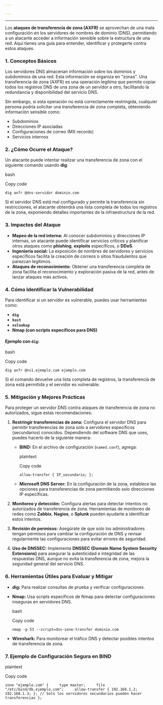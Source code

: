 ```yaml
---

---
```



---------
Los **ataques de transferencia de zona (AXFR)** se aprovechan de una mala configuración en los servidores de nombres de dominio (DNS), permitiendo a un atacante acceder a información sensible sobre la estructura de una red. Aquí tienes una guía para entender, identificar y protegerte contra estos ataques.

### 1. **Conceptos Básicos**

Los servidores DNS almacenan información sobre los dominios y subdominios de una red. Esta información se organiza en "zonas". Una transferencia de zona (AXFR) es una operación legítima que permite copiar todos los registros DNS de una zona de un servidor a otro, facilitando la redundancia y disponibilidad del servicio DNS.

Sin embargo, si esta operación no está correctamente restringida, cualquier persona podría solicitar una transferencia de zona completa, obteniendo información sensible como:

- Subdominios
- Direcciones IP asociadas
- Configuraciones de correo (MX records)
- Servicios internos

### 2. **¿Cómo Ocurre el Ataque?**

Un atacante puede intentar realizar una transferencia de zona con el siguiente comando usando **dig**:

bash

Copy code

`dig axfr @dns-servidor dominio.com`

Si el servidor DNS está mal configurado y permite la transferencia sin restricciones, el atacante obtendrá una lista completa de todos los registros de la zona, exponiendo detalles importantes de la infraestructura de la red.

### 3. **Impactos del Ataque**

- **Mapeo de la red interna:** Al conocer subdominios y direcciones IP internas, un atacante puede identificar servicios críticos y planificar otros ataques como **phishing**, **exploits** específicos, o **DDoS**.
- **Ingeniería social:** La exposición de nombres de servidores y servicios específicos facilita la creación de correos o sitios fraudulentos que parezcan legítimos.
- **Ataques de reconocimiento:** Obtener una transferencia completa de zona facilita el reconocimiento y exploración pasiva de la red, antes de lanzar ataques más activos.

### 4. **Cómo Identificar la Vulnerabilidad**

Para identificar si un servidor es vulnerable, puedes usar herramientas como:

- **`dig`**
- **`host`**
- **`nslookup`**
- **Nmap (con scripts específicos para DNS)**

#### Ejemplo con `dig`:

bash

Copy code

`dig axfr @ns1.ejemplo.com ejemplo.com`

Si el comando devuelve una lista completa de registros, la transferencia de zona está permitida y el servidor es vulnerable.

### 5. **Mitigación y Mejores Prácticas**

Para proteger un servidor DNS contra ataques de transferencia de zona no autorizados, sigue estas recomendaciones:

1. **Restringir transferencias de zona:** Configura el servidor DNS para permitir transferencias de zona solo a servidores específicos (secundarios) conocidos. Dependiendo del software DNS que uses, puedes hacerlo de la siguiente manera:
    
    - **BIND:** En el archivo de configuración (`named.conf`), agrega:
        
        plaintext
        
        Copy code
        
        `allow-transfer { IP_secundario; };`
        
    - **Microsoft DNS Server:** En la configuración de la zona, establece las opciones para transferencias de zona permitiendo solo direcciones IP específicas.
2. **Monitoreo y detección:** Configura alertas para detectar intentos no autorizados de transferencia de zona. Herramientas de monitoreo de redes como **Zabbix**, **Nagios**, o **Splunk** pueden ayudarte a identificar estos intentos.
    
3. **Revisión de permisos:** Asegúrate de que solo los administradores tengan permisos para cambiar la configuración de DNS y revisar regularmente las configuraciones para evitar errores de seguridad.
    
4. **Uso de DNSSEC:** Implementa **DNSSEC (Domain Name System Security Extensions)** para asegurar la autenticidad e integridad de las respuestas DNS, aunque no evita la transferencia de zona, mejora la seguridad general del servicio DNS.
    

### 6. **Herramientas Útiles para Evaluar y Mitigar**

- **dig:** Para realizar consultas de prueba y verificar configuraciones.
- **Nmap:** Usa scripts específicos de Nmap para detectar configuraciones inseguras en servidores DNS.
    
    bash
    
    Copy code
    
    `nmap -p 53 --script=dns-zone-transfer dominio.com`
    
- **Wireshark:** Para monitorear el tráfico DNS y detectar posibles intentos de transferencia de zona.

### 7. **Ejemplo de Configuración Segura en BIND**

plaintext

Copy code

`zone "ejemplo.com" {     type master;     file "/etc/bind/db.ejemplo.com";     allow-transfer { 192.168.1.2; 192.168.1.3; }; // Solo los servidores secundarios pueden hacer transferencias };`